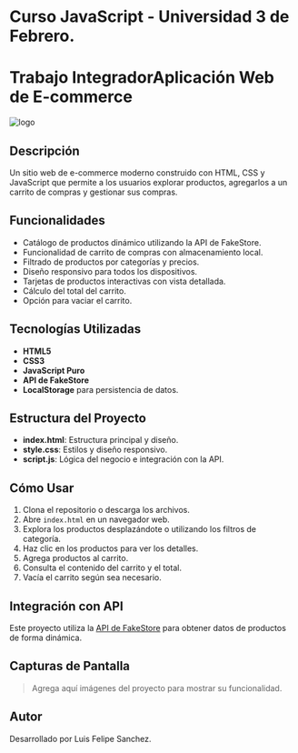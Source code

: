 # Curso JavaScript - Universidad 3 de Febrero.
# Trabajo IntegradorAplicación Web de E-commerce
![logo](https://github.com/user-attachments/assets/8497ce39-82f7-4bf8-b587-0214cf14dd1a)
## Descripción  
Un sitio web de e-commerce moderno construido con HTML, CSS y JavaScript que permite a los usuarios explorar productos, agregarlos a un carrito de compras y gestionar sus compras.

## Funcionalidades  

- Catálogo de productos dinámico utilizando la API de FakeStore.  
- Funcionalidad de carrito de compras con almacenamiento local.  
- Filtrado de productos por categorías y precios.  
- Diseño responsivo para todos los dispositivos.  
- Tarjetas de productos interactivas con vista detallada.  
- Cálculo del total del carrito.  
- Opción para vaciar el carrito.  

## Tecnologías Utilizadas  
- **HTML5**  
- **CSS3**  
- **JavaScript Puro**  
- **API de FakeStore**  
- **LocalStorage** para persistencia de datos.  

## Estructura del Proyecto  
- **index.html**: Estructura principal y diseño.  
- **style.css**: Estilos y diseño responsivo.  
- **script.js**: Lógica del negocio e integración con la API.  

## Cómo Usar  
1. Clona el repositorio o descarga los archivos.  
2. Abre `index.html` en un navegador web.  
3. Explora los productos desplazándote o utilizando los filtros de categoría.  
4. Haz clic en los productos para ver los detalles.  
5. Agrega productos al carrito.  
6. Consulta el contenido del carrito y el total.  
7. Vacía el carrito según sea necesario.  

## Integración con API  
Este proyecto utiliza la [API de FakeStore](https://fakestoreapi.com/products) para obtener datos de productos de forma dinámica.

## Capturas de Pantalla  
> Agrega aquí imágenes del proyecto para mostrar su funcionalidad.

## Autor  
Desarrollado por Luis Felipe Sanchez.

